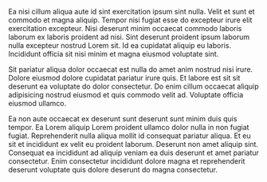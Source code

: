 Ea nisi cillum aliqua aute id sint exercitation ipsum sint nulla. Velit et sunt et commodo et magna aliquip. Tempor nisi fugiat esse do excepteur irure elit exercitation excepteur. Nisi deserunt minim occaecat commodo laboris laborum ex laboris proident ad nisi. Sint deserunt proident ipsum laborum nulla excepteur nostrud Lorem sit. Id ea cupidatat aliquip eu laboris. Incididunt officia sit nisi minim et magna eiusmod voluptate sint.

Sit pariatur aliqua dolor occaecat est nulla do amet anim nostrud nisi irure. Dolore eiusmod dolore cupidatat pariatur irure quis. Et labore est sit sit deserunt ea voluptate do dolor consectetur. Do enim cillum occaecat aliquip adipisicing nostrud eiusmod et quis commodo velit ad. Voluptate officia eiusmod ullamco.

Ea non aute occaecat ex deserunt sunt deserunt sunt minim duis quis tempor. Ea Lorem aliquip Lorem proident ullamco dolor nulla in non fugiat fugiat. Reprehenderit nulla aliqua mollit id consequat pariatur aliqua. Et eu sit et incididunt ex velit eu proident laborum. Deserunt non amet aliquip sint. Consequat ea incididunt ad aliquip veniam ea duis deserunt et amet pariatur consectetur. Enim consectetur incididunt dolore magna et reprehenderit deserunt voluptate quis dolore deserunt do magna consectetur.